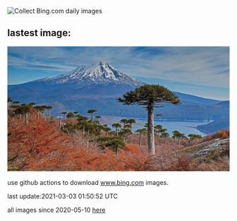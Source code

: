 ![Collect Bing.com daily images](https://github.com/counter2015/bing-daily-images/workflows/Collect%20Bing.com%20daily%20images/badge.svg)
## lastest image:
![](images/VolcanoLlaima.jpg)

use github actions to download www.bing.com images.

last update:2021-03-03 01:50:52 UTC

all images since 2020-05-10 [here](https://github.com/counter2015/bing-daily-images/tree/master/images) 
